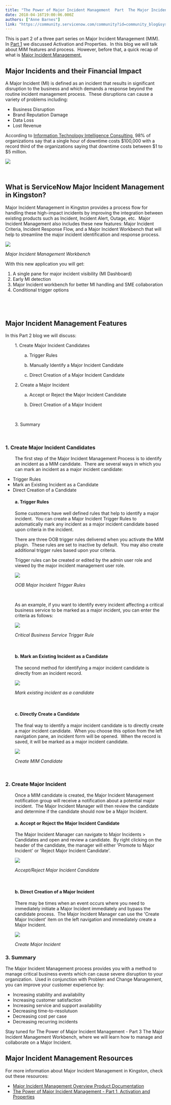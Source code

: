 ```yaml
---
title: "The Power of Major Incident Management  Part  The Major Incident Management Process"
date: 2018-04-16T19:00:06.000Z
authors: ["Anne Barnes"]
link: "https://community.servicenow.com/community?id=community_blog&sys_id=e8787bf4dbed5fc0fc5b7a9e0f96192f"
---
```

<p>This is part 2 of a three part series on Major Incident Management (MIM).  In <a href="community?id&#61;community_blog&amp;sys_id&#61;9583147adb995b00fc5b7a9e0f961901" rel="nofollow">Part 1</a> we discussed Activation and Properties.  In this blog we will talk about MIM features and process.  However, before that, a quick recap of what is <a href="https://docs.servicenow.com/bundle/kingston-it-service-management/page/product/incident-management/concept/major-incident-management.html" rel="nofollow">Major Incident Management.</a></p>
<h2>Major Incidents and their Financial Impact</h2>
<p>A Major Incident (MI) is defined as an incident that results in significant disruption to the business and which demands a response beyond the routine incident management process.  These disruptions can cause a variety of problems including:</p>
<ul><li>Business Disruption</li><li>Brand Reputation Damage</li><li>Data Loss</li><li>Lost Revenue</li></ul>
<p>According to <a href="http://itic-corp.com/blog/2016/08/cost-of-hourly-downtime-soars-81-of-enterprises-say-it-exceeds-300k-on-average/" rel="nofollow">Information Technology Intelligence Consulting </a> 98% of organizations say that a single hour of downtime costs $100,000 with a record third of the organizations saying that downtime costs between $1 to $5 million.</p>
<p><img style="max-width: 100%; max-height: 480px;" src="0875dc3adb1d5b00fc5b7a9e0f96196e.iix" /></p>
<p> </p>
<h2>What is ServiceNow Major Incident Management in Kingston?</h2>
<p>Major Incident Management in Kingston provides a process flow for handling these high-impact incidents by improving the integration between existing products such as Incident, Incident Alert, Outage, etc.  Major Incident Management also includes these new features: Major Incident Criteria, Incident Response Flow, and a Major Incident Workbench that will help to streamline the major incident identification and response process.</p>
<p><img style="max-width: 100%; max-height: 480px;" src="e95fdd0bdbd913407b337a9e0f9619df.iix" /></p>
<p><em>Major Incident Management Workbench</em></p>
<p>With this new application you will get:</p>
<ol><li>A single pane for major incident visibility (MI Dashboard)</li><li>Early MI detection</li><li>Major Incident workbench for better MI handling and SME collaboration</li><li>Conditional trigger options</li></ol>
<h2> </h2>
<h2>Major Incident Management Features</h2>
<p>In this Part 2 blog we will discuss:</p>
<p style="padding-left: 30px;">1. Create Major Incident Candidates</p>
<p style="padding-left: 60px;">a. Trigger Rules</p>
<p style="padding-left: 60px;">b. Manually Identify a Major Incident Candidate</p>
<p style="padding-left: 60px;">c. Direct Creation of a Major Incident Candidate</p>
<p style="padding-left: 30px;">2. Create a Major Incident</p>
<p style="padding-left: 60px;">a. Accept or Reject the Major Incident Candidate</p>
<p style="padding-left: 60px;">b. Direct Creation of a Major Incident</p>
<p style="padding-left: 30px;"> </p>
<p style="padding-left: 30px;">3. Summary</p>
<p style="padding-left: 30px;"> </p>
<h3>1. Create Major Incident Candidates</h3>
<p style="padding-left: 30px;">The first step of the Major Incident Management Process is to identify an incident as a MIM candidate.  There are several ways in which you can mark an incident as a major incident candidate:</p>
<ul><li>Trigger Rules</li><li>Mark an Existing Incident as a Candidate</li><li>Direct Creation of a Candidate</li></ul>
<h4 style="padding-left: 30px;">a. Trigger Rules</h4>
<p style="padding-left: 30px;">Some customers have well defined rules that help to identify a major incident.  You can create a Major Incident Trigger Rules to automatically mark any incident as a major incident candidate based upon criteria in the incident.</p>
<p style="padding-left: 30px;">There are three OOB trigger rules delivered when you activate the MIM plugin.  These rules are set to inactive by default.  You may also create additional trigger rules based upon your criteria.</p>
<p style="padding-left: 30px;">Trigger rules can be created or edited by the admin user role and viewed by the major incident management user role.</p>
<p style="padding-left: 30px;"><img style="max-width: 100%; max-height: 480px;" src="9a6af77cdb219fc0fc5b7a9e0f9619f5.iix" /></p>
<p style="padding-left: 30px;"><em>OOB Major Incident Trigger Rules</em></p>
<p style="padding-left: 30px;"> </p>
<p style="padding-left: 30px;">As an example, if you want to identify every incident affecting a critical business service to be marked as a major incident, you can enter the criteria as follows:</p>
<p style="padding-left: 30px;"><img style="max-width: 100%; max-height: 480px;" src="05cdfb30dbe19fc0fc5b7a9e0f9619dc.iix" /></p>
<p style="padding-left: 30px;"><em>Critical Business Service Trigger Rule</em></p>
<p style="padding-left: 30px;"> </p>
<h4 style="padding-left: 30px;">b. Mark an Existing Incident as a Candidate</h4>
<p style="padding-left: 30px;">The second method for identifying a major incident candidate is directly from an incident record.</p>
<p style="padding-left: 30px;"><img style="max-width: 100%; max-height: 480px;" src="77d084cddb259fc0fc5b7a9e0f961910.iix" /></p>
<p style="padding-left: 30px;"><em>Mark existing incident as a candidate</em></p>
<p style="padding-left: 30px;"> </p>
<h4 style="padding-left: 30px;">c. Directly Create a Candidate</h4>
<p style="padding-left: 30px;">The final way to identify a major incident candidate is to directly create a major incident candidate.  When you choose this option from the left navigation pane, an incident form will be opened.  When the record is saved, it will be marked as a major incident candidate.</p>
<p style="padding-left: 30px;"><img style="max-width: 100%; max-height: 480px;" src="5343c0c5dba59fc0fc5b7a9e0f9619a0.iix" /></p>
<p style="padding-left: 30px;"><em>Create MIM Candidate</em></p>
<p style="padding-left: 30px;"> </p>
<h3>2. Create Major Incident </h3>
<p style="padding-left: 30px;">Once a MIM candidate is created, the Major Incident Management notification group will receive a notification about a potential major incident.  The Major Incident Manager will then review the candidate and determine if the candidate should now be a Major Incident.  </p>
<h4 style="padding-left: 30px;">a. Accept or Reject the Major Incident Candidate</h4>
<p style="padding-left: 30px;">The Major Incident Manager can navigate to Major Incidents &gt; Candidates and open and review a candidate.  By right clicking on the header of the candidate, the manager will either &#39;Promote to Major Incident&#39; or &#39;Reject Major Incident Candidate&#39;.</p>
<p style="padding-left: 30px;"><em><img style="max-width: 100%; max-height: 480px;" src="b8798c8ddba99fc0fc5b7a9e0f9619c7.iix" /></em></p>
<p style="padding-left: 30px;"><em>Accept/Reject Major Incident Candidate</em></p>
<p style="padding-left: 30px;"> <strong></strong></p>
<h4 style="padding-left: 30px;">b. Direct Creation of a Major Incident</h4>
<p style="padding-left: 30px;">There may be times when an event occurs where you need to immediately initiate a Major Incident immediately and bypass the candidate process.  The Major Incident Manager can use the &#39;Create Major Incident&#39; item on the left navigation and immediately create a Major Incident.</p>
<p style="padding-left: 30px;"><img style="max-width: 100%; max-height: 480px;" src="e56a4c05dbe99fc0fc5b7a9e0f9619ff.iix" /></p>
<p style="padding-left: 30px;"><em>Create Major Incident</em></p>
<h3>3. Summary</h3>
<p>The Major Incident Management process provides you with a method to manage critical business events which can cause severe disruption to your organization.  Used in conjunction with Problem and Change Management, you can improve your customer experience by:</p>
<ul><li>Increasing stability and availability</li><li>Increasing customer satisfaction</li><li>Increasing service and support availability</li><li>Decreasing time-to-resolutuon</li><li>Decreasing cost per case</li><li>Decreasing recurring incidents</li></ul>
<p>Stay tuned for The Power of Major Incident Management - Part 3 The Major Incident Management Workbench, where we will learn how to manage and collaborate on a Major Incident.</p>
<h2>Major Incident Management Resources</h2>
<p>For more information about Major Incident Management in Kingston, check out these resources:</p>
<ul><li><a href="https://docs.servicenow.com/bundle/kingston-it-service-management/page/product/incident-management/concept/major-incident-management.html" rel="nofollow">Major Incident Management Overview Product Documentation</a></li><li><a href="community?id&#61;community_blog&amp;sys_id&#61;9583147adb995b00fc5b7a9e0f961901" rel="nofollow">The Power of Major Incident Management - Part 1, Activation and Properties</a></li></ul>